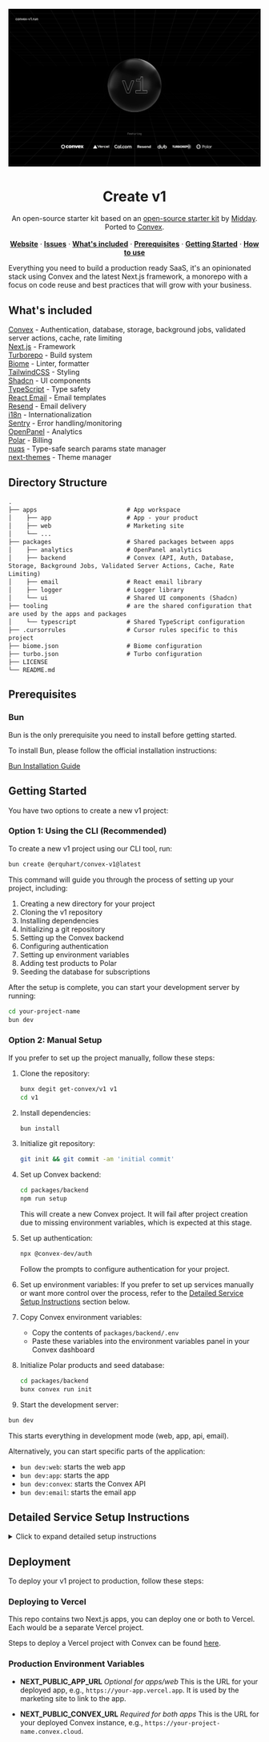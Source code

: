 ![hero](image.png)


<p align="center">
	<h1 align="center"><b>Create v1</b></h1>
<p align="center">
    An open-source starter kit based on an <a href="https://v1.run">open-source starter kit</a> by <a href="https://midday.ai">Midday</a>. Ported to <a href="https://convex.dev">Convex</a>.
    <br />
    <br />
    <a href="https://convex-v1.run"><strong>Website</strong></a> ·
    <a href="https://github.com/get-convex/v1/issues"><strong>Issues</strong></a> ·
    <a href="#whats-included"><strong>What's included</strong></a> ·
    <a href="#prerequisites"><strong>Prerequisites</strong></a> ·
    <a href="#getting-started"><strong>Getting Started</strong></a> ·
    <a href="#how-to-use"><strong>How to use</strong></a>
  </p>
</p>

Everything you need to build a production ready SaaS, it's an opinionated stack
using Convex and the latest Next.js framework, a monorepo with a focus on code
reuse and best practices that will grow with your business.

## What's included

[Convex](https://convex.dev/) - Authentication, database, storage, background jobs, validated server actions, cache, rate limiting<br>
[Next.js](https://nextjs.org/) - Framework<br>
[Turborepo](https://turbo.build) - Build system<br>
[Biome](https://biomejs.dev) - Linter, formatter<br>
[TailwindCSS](https://tailwindcss.com/) - Styling<br>
[Shadcn](https://ui.shadcn.com/) - UI components<br>
[TypeScript](https://www.typescriptlang.org/) - Type safety<br>
[React Email](https://react.email/) - Email templates<br>
[Resend](https://resend.com/) - Email delivery<br>
[i18n](https://next-international.vercel.app/) - Internationalization<br>
[Sentry](https://sentry.io/) - Error handling/monitoring<br>
[OpenPanel](https://openpanel.dev/) - Analytics<br>
[Polar](https://polar.sh) - Billing<br>
[nuqs](https://nuqs.47ng.com/) - Type-safe search params state manager<br>
[next-themes](https://next-themes-example.vercel.app/) - Theme manager<br>

## Directory Structure

```
.
├── apps                         # App workspace
│    ├── app                     # App - your product
│    ├── web                     # Marketing site
│    └── ...
├── packages                     # Shared packages between apps
│    ├── analytics               # OpenPanel analytics
│    ├── backend                 # Convex (API, Auth, Database, Storage, Background Jobs, Validated Server Actions, Cache, Rate Limiting)
│    ├── email                   # React email library
│    ├── logger                  # Logger library
│    └── ui                      # Shared UI components (Shadcn)
├── tooling                      # are the shared configuration that are used by the apps and packages
│    └── typescript              # Shared TypeScript configuration
├── .cursorrules                 # Cursor rules specific to this project
├── biome.json                   # Biome configuration
├── turbo.json                   # Turbo configuration
├── LICENSE
└── README.md
```

## Prerequisites

### Bun

Bun is the only prerequisite you need to install before getting started.

To install Bun, please follow the official installation instructions:

[Bun Installation Guide](https://bun.sh/docs/installation)


## Getting Started

You have two options to create a new v1 project:

### Option 1: Using the CLI (Recommended)

To create a new v1 project using our CLI tool, run:

```bash
bun create @erquhart/convex-v1@latest
```

This command will guide you through the process of setting up your project, including:

1. Creating a new directory for your project
2. Cloning the v1 repository
3. Installing dependencies
4. Initializing a git repository
5. Setting up the Convex backend
6. Configuring authentication
7. Setting up environment variables
8. Adding test products to Polar
9. Seeding the database for subscriptions

After the setup is complete, you can start your development server by running:

```bash
cd your-project-name
bun dev
```

### Option 2: Manual Setup

If you prefer to set up the project manually, follow these steps:

1. Clone the repository:
   ```bash
   bunx degit get-convex/v1 v1
   cd v1
   ```

2. Install dependencies:
   ```bash
   bun install
   ```

3. Initialize git repository:
   ```bash
   git init && git commit -am 'initial commit'
   ```

4. Set up Convex backend:
   ```bash
   cd packages/backend
   npm run setup
   ```
   This will create a new Convex project. It will fail after project creation due to missing environment variables, which is expected at this stage.

5. Set up authentication:
   ```bash
   npx @convex-dev/auth
   ```
   Follow the prompts to configure authentication for your project.

6. Set up environment variables:
   If you prefer to set up services manually or want more control over the process, refer to the [Detailed Service Setup Instructions](#detailed-service-setup-instructions) section below.

7. Copy Convex environment variables:
   - Copy the contents of `packages/backend/.env`
   - Paste these variables into the environment variables panel in your Convex
     dashboard
   
8. Initialize Polar products and seed database:
   ```bash
   cd packages/backend
   bunx convex run init
   ```

10. Start the development server:
   ```bash
   bun dev
   ```
   This starts everything in development mode (web, app, api, email).

   Alternatively, you can start specific parts of the application:
   - `bun dev:web`: starts the web app
   - `bun dev:app`: starts the app
   - `bun dev:convex`: starts the Convex API
   - `bun dev:email`: starts the email app

## Detailed Service Setup Instructions

<details>
<summary>Click to expand detailed setup instructions</summary>

If you choose to manually set up services and environment variables, follow these steps for each service:

### Convex

1. Create a new project at https://dashboard.convex.dev
2. Obtain your Convex URL from the dashboard under 'Settings' > 'URL & Deploy Key'
3. Add the following to `apps/web/.env` and `apps/app/.env`:
   ```
   # The Convex URL from the dashboard. It should look like 'https://example-123.convex.cloud'
   NEXT_PUBLIC_CONVEX_URL=https://foobar-42.convex.cloud
   ```

### OpenPanel

1. Create an account at https://openpanel.dev
2. Create a new project in the OpenPanel dashboard
3. Add the following to `apps/app/.env`:
   ```
   # The secret key from OpenPanel dashboard under 'Settings' > 'Projects'. Starts with 'sec_'
   OPENPANEL_SECRET_KEY=sec_foobarfoobarfoobarfoobar42
   ```
4. Add the following to `apps/web/.env` and `apps/app/.env`:
   ```
   # The client ID from OpenPanel dashboard under 'Settings' > 'Projects'
   NEXT_PUBLIC_OPENPANEL_CLIENT_ID=foo-bar-42-baz-qux-42
   ```

### Sentry

1. Set up a project on https://sentry.io
2. Add the following to `apps/app/.env`:
   ```
   # The DSN from Sentry dashboard under 'Settings' > 'Projects' > [Your Project] > 'Client Keys (DSN)'
   NEXT_PUBLIC_SENTRY_DSN=https://foobarfoobar42@foobar42.ingest.sentry.io/42424242

   # The auth token generated in Sentry dashboard under 'Settings' > 'Auth Tokens'
   SENTRY_AUTH_TOKEN=foobarfoobarfoobarfoobarfoobar42

   # Your Sentry organization slug, found in the URL when in your Sentry dashboard
   SENTRY_ORG=your-org-name

   # The name of your Sentry project
   SENTRY_PROJECT=your-project-name
   ```

### Resend

1. Create an account at https://resend.com
2. Add the following to `packages/backend/.env`:
   ```
   # The API key from Resend dashboard under 'API Keys'. Starts with 're_'
   RESEND_API_KEY=re_foobarfoobarfoobarfoobarfoobar42

   # (Optional) The email address you want to use as the sender for authentication emails
   # Make sure it's verified in your Resend account under 'Domains'
   RESEND_SENDER_EMAIL_AUTH=auth@yourdomain.com
   ```

### Polar

1. Set up an account at https://polar.sh
   _Note: If you're just testing, be sure to switch to Sandbox via the top left dropdown in the dashboard before proceeding._
2. Add the following to `packages/backend/.env`:
   ```
   # Generate this in Polar dashboard under 'Account' > 'Developer settings'
   # Required permissions: 'products:read', 'products:write', 'subscriptions:read'
   POLAR_ACCESS_TOKEN=pat_foobarfoobarfoobarfoobarfoobar42

   # Find this in Polar dashboard under 'Settings'
   POLAR_ORGANIZATION_ID=org_foobarfoobar42

   # Create a webhook in Polar dashboard under 'Settings' > 'Webhooks'
   # The webhook should point to: https://your-convex-deployment.convex.site/events/polar
   POLAR_WEBHOOK_SECRET=whsec_foobarfoobarfoobarfoobarfoobar42
   ```

### Cal.com (Optional)

1. Set up your Cal.com account
2. Add the following to `apps/web/.env`:
   ```
   # Your public Cal.com link, e.g., 'https://cal.com/yourusername'
   NEXT_PUBLIC_CAL_LINK=https://cal.com/your-username
   ```

### Loops (Optional)

1. Set up an account at https://loops.so
2. Add the following to `packages/backend/.env`:
   ```
   # The ID of the Loops form you want to use, found in the Loops dashboard
   LOOPS_FORM_ID=foobarfoobar42
   ```

### Google Authentication

1. Set up Google OAuth 2.0 credentials following the guide at https://support.google.com/cloud/answer/6158849?hl=en
2. Add the following to `packages/backend/.env`:
   ```
   # The client ID from your Google OAuth 2.0 credentials
   AUTH_GOOGLE_ID=424242424242-foobarfoobarfoobarfoobar42.apps.googleusercontent.com

   # The client secret from your Google OAuth 2.0 credentials
   AUTH_GOOGLE_SECRET=GOCSPX-foobarfoobarfoobarfoobar42
   ```
3. Set up the authorized redirect URI in your Google Cloud Console:
   - Use your Convex deployment's HTTP Actions URL with the path '/api/auth/callback/google'
   - Example: 'https://your-convex-deployment.convex.site/api/auth/callback/google'
   - You can find your Convex deployment's HTTP Actions URL in the Convex dashboard under 'Settings' > 'URL & Deploy Key'
4. Add both http://localhost:3000 and http://localhost:3001 to the list of authorized JavaScript origins for local development.

After setting up all the required services and environment variables, proceed to step 7 in the Getting Started section to copy the Convex environment variables to your Convex dashboard.

For more detailed information on each component, refer to their respective documentation linked in the "What's included" section above.
</details>

## Deployment

To deploy your v1 project to production, follow these steps:

### Deploying to Vercel

This repo contains two Next.js apps, you can deploy one or both to Vercel. Each
would be a separate Vercel project.

Steps to deploy a Vercel project with Convex can be found
[here](https://docs.convex.dev/production/hosting/vercel#deploying-to-vercel).


### Production Environment Variables

- **NEXT_PUBLIC_APP_URL**
  _Optional for apps/web_
  This is the URL for your deployed app, e.g., `https://your-app.vercel.app`.
  It is used by the marketing site to link to the app.

- **NEXT_PUBLIC_CONVEX_URL**
  _Required for both apps_
  This is the URL for your deployed Convex instance, e.g.,
  `https://your-project-name.convex.cloud`.
